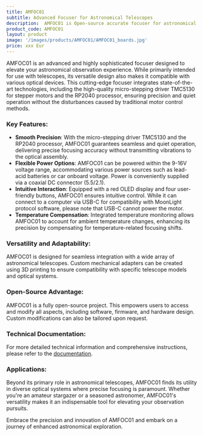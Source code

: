 ```yaml
---
title: AMFOC01
subtitle: Advanced Focuser for Astronomical Telescopes
description:  AMFOC01 is Open-source accurate focuser for astronomical telescopes with USB-C interface. A perfect tool for precise image focusing. Focuser can be controlled from your computer or trought the manual wire controller. Ideal for amateur and professional astronomers with a desire to improve your observational skills. 
product_code: AMFOC01
layout: product
image: '/images/products/AMFOC01/AMFOC01_boards.jpg'
price: xxx Eur
---
```



AMFOC01 is an advanced and highly sophisticated focuser designed to elevate your astronomical observation experience. While primarily intended for use with telescopes, its versatile design also makes it compatible with various optical devices. This cutting-edge focuser integrates state-of-the-art technologies, including the high-quality micro-stepping driver TMC5130 for stepper motors and the RP2040 processor, ensuring precision and quiet operation without the disturbances caused by traditional motor control methods.

### Key Features:

 * **Smooth Precision**: With the micro-stepping driver TMC5130 and the RP2040 processor, AMFOC01 guarantees seamless and quiet operation, delivering precise focusing accuracy without transmitting vibrations to the optical assembly.
 * **Flexible Power Options**: AMFOC01 can be powered within the 9-16V voltage range, accommodating various power sources such as lead-acid batteries or car onboard voltage. Power is conveniently supplied via a coaxial DC connector (5.5/2.1).
 * **Intuitive Interaction**: Equipped with a red OLED display and four user-friendly buttons, AMFOC01 ensures intuitive control. While it can connect to a computer via USB-C for compatibility with MoonLight protocol software, please note that USB-C cannot power the motor.
 * **Temperature Compensation**: Integrated temperature monitoring allows AMFOC01 to account for ambient temperature changes, enhancing its precision by compensating for temperature-related focusing shifts.


### Versatility and Adaptability:
AMFOC01 is designed for seamless integration with a wide array of astronomical telescopes. Custom mechanical adapters can be created using 3D printing to ensure compatibility with specific telescope models and optical systems.

### Open-Source Advantage:
AMFOC01 is a fully open-source project. This empowers users to access and modify all aspects, including software, firmware, and hardware design. Custom modifications can also be tailored upon request.

### Technical Documentation:
For more detailed technical information and comprehensive instructions, please refer to the [documentation](https://docs.astrometers.eu/).

### Applications:
Beyond its primary role in astronomical telescopes, AMFOC01 finds its utility in diverse optical systems where precise focusing is paramount. Whether you're an amateur stargazer or a seasoned astronomer, AMFOC01's versatility makes it an indispensable tool for elevating your observation pursuits.

Embrace the precision and innovation of AMFOC01 and embark on a journey of enhanced astronomical exploration.